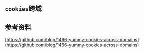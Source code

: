 `cookies`跨域
---

## 参考资料
[https://github.com/blog/1466-yummy-cookies-across-domains](https://github.com/blog/1466-yummy-cookies-across-domains)
